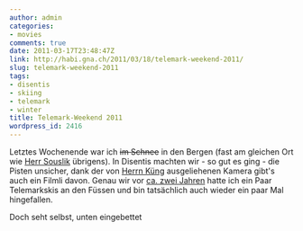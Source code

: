 ```yaml
---
author: admin
categories:
- movies
comments: true
date: 2011-03-17T23:48:47Z
link: http://habi.gna.ch/2011/03/18/telemark-weekend-2011/
slug: telemark-weekend-2011
tags:
- disentis
- skiing
- telemark
- winter
title: Telemark-Weekend 2011
wordpress_id: 2416
---
```


Letztes Wochenende war ich <del>im Schnee</del> in den Bergen (fast am gleichen Ort wie [Herr Souslik](http://souslik.ch/2011/03/15/board5-laax/) übrigens). In Disentis machten wir - so gut es ging - die Pisten unsicher, dank der von [Herrn Küng](http://kuengfu.ch/) ausgeliehenen Kamera gibt's auch ein Filmli davon. Genau wir vor [ca. zwei Jahren](http://habi.gna.ch/2009/03/22/habi-fahrt-zum-ersten-mal-telemark-raw-uncut/) hatte ich ein Paar Telemarkskis an den Füssen und bin tatsächlich auch wieder ein paar Mal hingefallen.




Doch seht selbst, unten eingebettet
